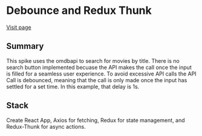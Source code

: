 # Debounce and Redux Thunk

[Visit page](https://marlrus.github.io/debounceApiUsingReduxThunk/)

## Summary

This spike uses the omdbapi to search for movies by title. There is no search button implemented becuase the API makes the call once the input is filled for a seamless user experience. To avoid excessive API calls the API Call is debounced, meaning that the call is only made once the input has settled for a set time. In this example, that delay is 1s.

## Stack

Create React App, Axios for fetching, Redux for state management, and Redux-Thunk for async actions.
